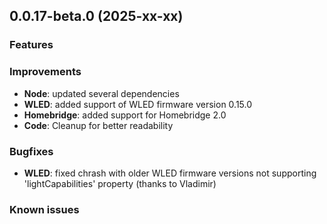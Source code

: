 ## 0.0.17-beta.0 (2025-xx-xx)

### Features

### Improvements
- **Node**: updated several dependencies
- **WLED**: added support of WLED firmware version 0.15.0
- **Homebridge**: added support for Homebridge 2.0 
- **Code**: Cleanup for better readability

### Bugfixes
- **WLED**: fixed chrash with older WLED firmware versions not supporting 'lightCapabilities' property (thanks to Vladimir)

### Known issues
